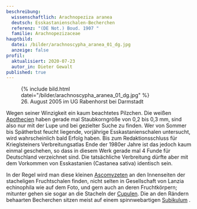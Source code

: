 ```yaml
---
beschreibung:
  wissenschaftlich: Arachnopeziza aranea
  deutsch: Esskastanienschalen-Becherchen
  referenz: "(DE Not.) Boud. 1907 "
  familie: Arachnopezizaceae
hauptbild:
  datei: /bilder/arachnoscypha_aranea_01_dg.jpg
  anzeige: false
profil:
  aktualisiert: 2020-07-23
  autor_in: Dieter Gewalt
published: true
---
```


<div class="figure">
  <figure class="fliessend">
    <div class="bilder">
      {% include bild.html datei="/bilder/arachnoscypha_aranea_01_dg.jpg" %}
    </div>
    <figcaption>26. August 2005 im UG Rabenhorst bei Darmstadt</figcaption>
  </figure>
</div>

Wegen seiner Winzigkeit ein kaum beachtetes Pilzchen. Die weißen [Apothecien](Apothecien "Glossar") haben gerade mal Staubkorngröße von 0,2 bis 0,3 mm, sind also nur mit der Lupe und bei gezielter Suche zu finden. Wer von Sommer bis Spätherbst feucht liegende, vorjährige Esskastanienschalen untersucht, wird wahrscheinlich bald Erfolg haben. Bis zum Redaktionsschluss für Krieglsteiners Verbreitungsatlas Ende der 1980er Jahre ist das jedoch kaum einmal geschehen, so dass in diesem Werk gerade mal 4 Funde für Deutschland verzeichnet sind. Die tatsächliche Verbreitung dürfte aber mit dem Vorkommen von Esskastanien (Castanea sativa) identisch sein. 

In der Regel wird man diese kleinen [Ascomyzeten](Ascomyzeten "Glossar") an den Innenseiten der stacheligen Fruchtschalen finden, nicht selten in Gesellschaft von Lanzia echinophila wie auf dem Foto, und gern auch an deren Fruchtkörpern; mitunter gehen sie sogar an die Stacheln der [Cupulen](Cupulen "Glossar"). Die an den Rändern behaarten Becherchen sitzen meist auf einem spinnwebartigen [Subikulum](Subikulum "Glossar") .

